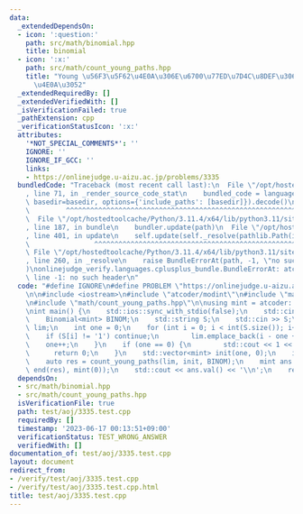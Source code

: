 ```yaml
---
data:
  _extendedDependsOn:
  - icon: ':question:'
    path: src/math/binomial.hpp
    title: binomial
  - icon: ':x:'
    path: src/math/count_young_paths.hpp
    title: "Young \u56F3\u5F62\u4E0A\u306E\u6700\u77ED\u7D4C\u8DEF\u306E\u6570\u3048\
      \u4E0A\u3052"
  _extendedRequiredBy: []
  _extendedVerifiedWith: []
  _isVerificationFailed: true
  _pathExtension: cpp
  _verificationStatusIcon: ':x:'
  attributes:
    '*NOT_SPECIAL_COMMENTS*': ''
    IGNORE: ''
    IGNORE_IF_GCC: ''
    links:
    - https://onlinejudge.u-aizu.ac.jp/problems/3335
  bundledCode: "Traceback (most recent call last):\n  File \"/opt/hostedtoolcache/Python/3.11.4/x64/lib/python3.11/site-packages/onlinejudge_verify/documentation/build.py\"\
    , line 71, in _render_source_code_stat\n    bundled_code = language.bundle(stat.path,\
    \ basedir=basedir, options={'include_paths': [basedir]}).decode()\n          \
    \         ^^^^^^^^^^^^^^^^^^^^^^^^^^^^^^^^^^^^^^^^^^^^^^^^^^^^^^^^^^^^^^^^^^^^^^^^^^^^^^^^^\n\
    \  File \"/opt/hostedtoolcache/Python/3.11.4/x64/lib/python3.11/site-packages/onlinejudge_verify/languages/cplusplus.py\"\
    , line 187, in bundle\n    bundler.update(path)\n  File \"/opt/hostedtoolcache/Python/3.11.4/x64/lib/python3.11/site-packages/onlinejudge_verify/languages/cplusplus_bundle.py\"\
    , line 401, in update\n    self.update(self._resolve(pathlib.Path(included), included_from=path))\n\
    \                ^^^^^^^^^^^^^^^^^^^^^^^^^^^^^^^^^^^^^^^^^^^^^^^^^^^^^^^^^\n \
    \ File \"/opt/hostedtoolcache/Python/3.11.4/x64/lib/python3.11/site-packages/onlinejudge_verify/languages/cplusplus_bundle.py\"\
    , line 260, in _resolve\n    raise BundleErrorAt(path, -1, \"no such header\"\
    )\nonlinejudge_verify.languages.cplusplus_bundle.BundleErrorAt: atcoder/modint:\
    \ line -1: no such header\n"
  code: "#define IGNORE\n#define PROBLEM \"https://onlinejudge.u-aizu.ac.jp/problems/3335\"\
    \n\n#include <iostream>\n#include \"atcoder/modint\"\n#include \"math/binomial.hpp\"\
    \n#include \"math/count_young_paths.hpp\"\n\nusing mint = atcoder::modint998244353;\n\
    \nint main() {\n    std::ios::sync_with_stdio(false);\n    std::cin.tie(nullptr);\n\
    \    Binomial<mint> BINOM;\n    std::string S;\n    std::cin >> S;\n\n    std::vector<int>\
    \ lim;\n    int one = 0;\n    for (int i = 0; i < int(S.size()); i++) {\n    \
    \    if (S[i] != '1') continue;\n        lim.emplace_back(i - one + 1);\n    \
    \    one++;\n    }\n    if (one == 0) {\n        std::cout << 1 << '\\n';\n  \
    \      return 0;\n    }\n    std::vector<mint> init(one, 0);\n    init[0] = 1;\n\
    \    auto res = count_young_paths(lim, init, BINOM);\n    mint ans = accumulate(begin(res),\
    \ end(res), mint(0));\n    std::cout << ans.val() << '\\n';\n    return 0;\n}"
  dependsOn:
  - src/math/binomial.hpp
  - src/math/count_young_paths.hpp
  isVerificationFile: true
  path: test/aoj/3335.test.cpp
  requiredBy: []
  timestamp: '2023-06-17 00:13:51+09:00'
  verificationStatus: TEST_WRONG_ANSWER
  verifiedWith: []
documentation_of: test/aoj/3335.test.cpp
layout: document
redirect_from:
- /verify/test/aoj/3335.test.cpp
- /verify/test/aoj/3335.test.cpp.html
title: test/aoj/3335.test.cpp
---
```

